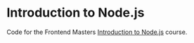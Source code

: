 # Introduction to Node.js

Code for the Frontend Masters
[Introduction to Node.js](https://frontendmasters.com/courses/node-js-v3/) course.
